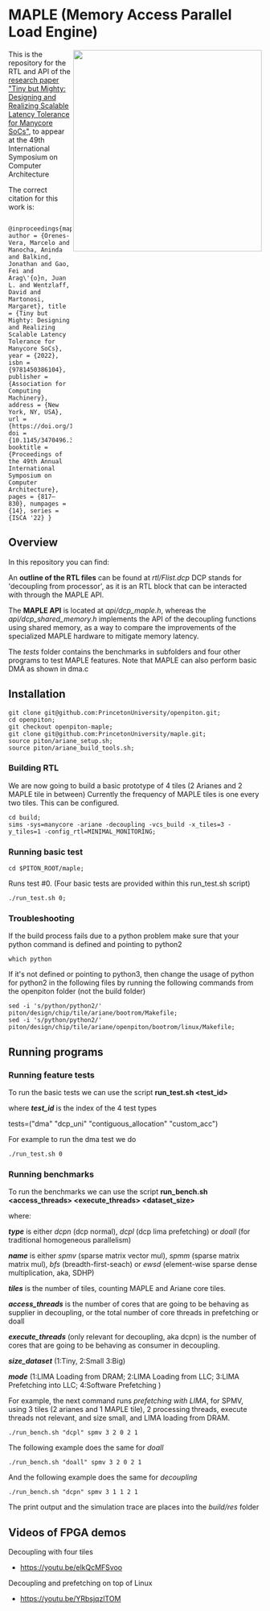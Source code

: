 # MAPLE (Memory Access Parallel Load Engine)
<img align="right" width="375" height="400" src="https://user-images.githubusercontent.com/55038083/175697160-4008adf9-8ddc-4374-9eb6-13f0d375c581.png">

This is the repository for the RTL and API of the [research paper "Tiny but Mighty: Designing and Realizing Scalable Latency Tolerance for Manycore SoCs"](https://dl.acm.org/doi/abs/10.1145/3470496.3527400
), to appear at the 49th International Symposium on Computer Architecture 

The correct citation for this work is:

        @inproceedings{maple, author = {Orenes-Vera, Marcelo and Manocha, Aninda and Balkind, Jonathan and Gao, Fei and Arag\'{o}n, Juan L. and Wentzlaff, David and Martonosi, Margaret}, title = {Tiny but Mighty: Designing and Realizing Scalable Latency Tolerance for Manycore SoCs}, year = {2022}, isbn = {9781450386104}, publisher = {Association for Computing Machinery}, address = {New York, NY, USA}, url = {https://doi.org/10.1145/3470496.3527400}, doi = {10.1145/3470496.3527400}, booktitle = {Proceedings of the 49th Annual International Symposium on Computer Architecture}, pages = {817–830}, numpages = {14}, series = {ISCA '22} }

## Overview

In this repository you can find:

An **outline of the RTL files** can be found at *rtl/Flist.dcp*
DCP stands for 'decoupling from processor', as it is an RTL block that can be interacted with through the MAPLE API.

The **MAPLE API** is located at *api/dcp_maple.h*, whereas the *api/dcp_shared_memory.h* implements the API of the decoupling functions using shared memory, as a way to compare the improvements of the specialized MAPLE hardware to mitigate memory latency.

The *tests* folder contains the benchmarks in subfolders and four other programs to test MAPLE features. Note that MAPLE can also perform basic DMA as shown in dma.c

## Installation

    git clone git@github.com:PrincetonUniversity/openpiton.git;
    cd openpiton;
    git checkout openpiton-maple;
    git clone git@github.com:PrincetonUniversity/maple.git;
    source piton/ariane_setup.sh;
    source piton/ariane_build_tools.sh;

### Building RTL
We are now going to build a basic prototype of 4 tiles (2 Arianes and 2 MAPLE tile in between)
Currently the frequency of MAPLE tiles is one every two tiles. This can be configured.

    cd build;
    sims -sys=manycore -ariane -decoupling -vcs_build -x_tiles=3 -y_tiles=1 -config_rtl=MINIMAL_MONITORING;

### Running basic test
    cd $PITON_ROOT/maple;

Runs test #0. (Four basic tests are provided within this run_test.sh script)

    ./run_test.sh 0;

### Troubleshooting
If the build process fails due to a python problem make sure that your python command is defined and pointing to python2

    which python

If it's not defined or pointing to python3, then change the usage of python for python2 in the following files by running the following commands from the openpiton folder (not the build folder)
    
    sed -i 's/python/python2/' piton/design/chip/tile/ariane/bootrom/Makefile;
    sed -i 's/python/python2/' piton/design/chip/tile/ariane/openpiton/bootrom/linux/Makefile;



## Running programs

### Running feature tests

To run the basic tests we can use the script **run_test.sh <test_id>**
    
where ***test_id*** is the index of the 4 test types 

tests=("dma" "dcp_uni" "contiguous_allocation" "custom_acc")

For example to run the dma test we do

    ./run_test.sh 0

### Running benchmarks

To run the benchmarks we can use the script **run_bench.sh <type> <name> <tiles> <access_threads> <execute_threads> <dataset_size><mode>**

where:

 ***type*** is either *dcpn* (dcp normal), *dcpl* (dcp lima prefetching) or *doall* (for traditional homogeneous parallelism)

 ***name*** is either *spmv* (sparse matrix vector mul), *spmm* (sparse matrix matrix mul), *bfs* (breadth-first-seach) or *ewsd* (element-wise sparse dense multiplication, aka, SDHP)

 ***tiles*** is the number of tiles, counting MAPLE and Ariane core tiles.

 ***access_threads*** is the number of cores that are going to be behaving as supplier in decoupling, or the total number of core threads in prefetching or doall

***execute_threads*** (only relevant for decoupling, aka dcpn) is the number of cores that are going to be behaving as consumer in decoupling.

***size_dataset*** (1:Tiny, 2:Small 3:Big)

***mode*** (1:LIMA Loading from DRAM; 2:LIMA Loading from LLC; 3:LIMA Prefetching into LLC; 4:Software Prefetching )

For example, the next command runs *prefetching with LIMA*, for SPMV, using 3 tiles (2 arianes and 1 MAPLE tile), 2 processing threads, execute threads not relevant, and size small, and LIMA loading from DRAM.

    ./run_bench.sh "dcpl" spmv 3 2 0 2 1

The following example does the same for *doall*

    ./run_bench.sh "doall" spmv 3 2 0 2 1

And the following example does the same for *decoupling*

    ./run_bench.sh "dcpn" spmv 3 1 1 2 1

The print output and the simulation trace are places into the *build/res* folder


## Videos of FPGA demos
Decoupling with four tiles
- https://youtu.be/elkQcMFSvoo

Decoupling and prefetching on top of Linux
- https://youtu.be/YRbsjqzlTOM
